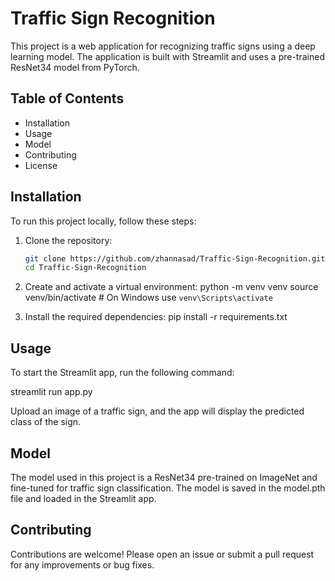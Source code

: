 # Traffic Sign Recognition

This project is a web application for recognizing traffic signs using a deep learning model. The application is built with Streamlit and uses a pre-trained ResNet34 model from PyTorch.

## Table of Contents
- Installation
- Usage
- Model
- Contributing
- License

## Installation

To run this project locally, follow these steps:

1. Clone the repository:
   ```bash
   git clone https://github.com/zhannasad/Traffic-Sign-Recognition.git
   cd Traffic-Sign-Recognition
   
2. Create and activate a virtual environment:
python -m venv venv
source venv/bin/activate  # On Windows use `venv\Scripts\activate`

3. Install the required dependencies:
pip install -r requirements.txt

## Usage
To start the Streamlit app, run the following command:

streamlit run app.py

Upload an image of a traffic sign, and the app will display the predicted class of the sign.

## Model
The model used in this project is a ResNet34 pre-trained on ImageNet and fine-tuned for traffic sign classification. The model is saved in the model.pth file and loaded in the Streamlit app.

## Contributing
Contributions are welcome! Please open an issue or submit a pull request for any improvements or bug fixes.
